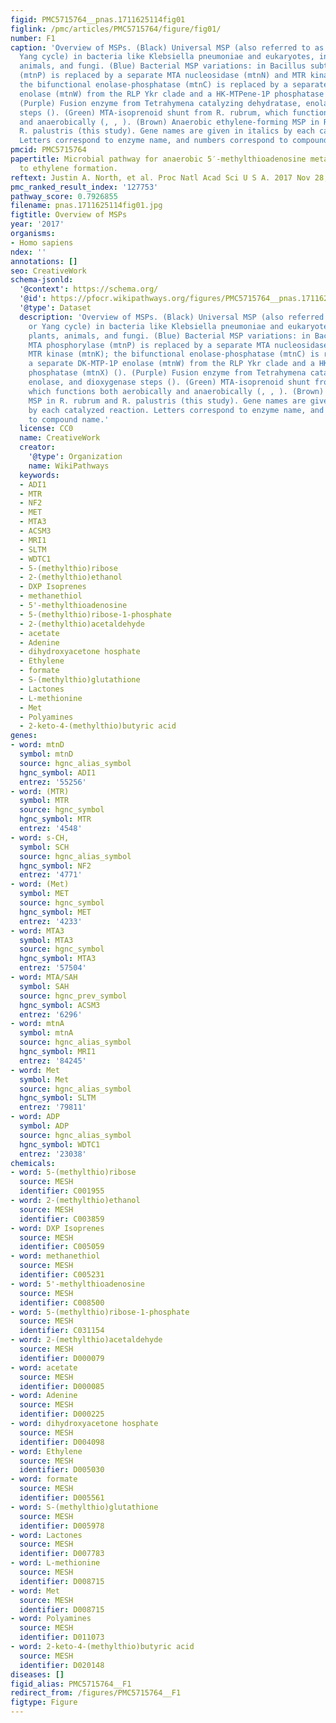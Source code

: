 ```yaml
---
figid: PMC5715764__pnas.1711625114fig01
figlink: /pmc/articles/PMC5715764/figure/fig01/
number: F1
caption: 'Overview of MSPs. (Black) Universal MSP (also referred to as MTA cycle or
  Yang cycle) in bacteria like Klebsiella pneumoniae and eukaryotes, including plants,
  animals, and fungi. (Blue) Bacterial MSP variations: in Bacillus subtilis MTA phosphorylase
  (mtnP) is replaced by a separate MTA nucleosidase (mtnN) and MTR kinase (mtnK);
  the bifunctional enolase-phosphatase (mtnC) is replaced by a separate DK-MTP-1P
  enolase (mtnW) from the RLP Ykr clade and a HK-MTPene-1P phosphatase (mtnX) ().
  (Purple) Fusion enzyme from Tetrahymena catalyzing dehydratase, enolase, and dioxygenase
  steps (). (Green) MTA-isoprenoid shunt from R. rubrum, which functions both aerobically
  and anaerobically (, , ). (Brown) Anaerobic ethylene-forming MSP in R. rubrum and
  R. palustris (this study). Gene names are given in italics by each catalyzed reaction.
  Letters correspond to enzyme name, and numbers correspond to compound name.'
pmcid: PMC5715764
papertitle: Microbial pathway for anaerobic 5′-methylthioadenosine metabolism coupled
  to ethylene formation.
reftext: Justin A. North, et al. Proc Natl Acad Sci U S A. 2017 Nov 28;114(48):E10455-E10464.
pmc_ranked_result_index: '127753'
pathway_score: 0.7926855
filename: pnas.1711625114fig01.jpg
figtitle: Overview of MSPs
year: '2017'
organisms:
- Homo sapiens
ndex: ''
annotations: []
seo: CreativeWork
schema-jsonld:
  '@context': https://schema.org/
  '@id': https://pfocr.wikipathways.org/figures/PMC5715764__pnas.1711625114fig01.html
  '@type': Dataset
  description: 'Overview of MSPs. (Black) Universal MSP (also referred to as MTA cycle
    or Yang cycle) in bacteria like Klebsiella pneumoniae and eukaryotes, including
    plants, animals, and fungi. (Blue) Bacterial MSP variations: in Bacillus subtilis
    MTA phosphorylase (mtnP) is replaced by a separate MTA nucleosidase (mtnN) and
    MTR kinase (mtnK); the bifunctional enolase-phosphatase (mtnC) is replaced by
    a separate DK-MTP-1P enolase (mtnW) from the RLP Ykr clade and a HK-MTPene-1P
    phosphatase (mtnX) (). (Purple) Fusion enzyme from Tetrahymena catalyzing dehydratase,
    enolase, and dioxygenase steps (). (Green) MTA-isoprenoid shunt from R. rubrum,
    which functions both aerobically and anaerobically (, , ). (Brown) Anaerobic ethylene-forming
    MSP in R. rubrum and R. palustris (this study). Gene names are given in italics
    by each catalyzed reaction. Letters correspond to enzyme name, and numbers correspond
    to compound name.'
  license: CC0
  name: CreativeWork
  creator:
    '@type': Organization
    name: WikiPathways
  keywords:
  - ADI1
  - MTR
  - NF2
  - MET
  - MTA3
  - ACSM3
  - MRI1
  - SLTM
  - WDTC1
  - 5-(methylthio)ribose
  - 2-(methylthio)ethanol
  - DXP Isoprenes
  - methanethiol
  - 5'-methylthioadenosine
  - 5-(methylthio)ribose-1-phosphate
  - 2-(methylthio)acetaldehyde
  - acetate
  - Adenine
  - dihydroxyacetone hosphate
  - Ethylene
  - formate
  - S-(methylthio)glutathione
  - Lactones
  - L-methionine
  - Met
  - Polyamines
  - 2-keto-4-(methylthio)butyric acid
genes:
- word: mtnD
  symbol: mtnD
  source: hgnc_alias_symbol
  hgnc_symbol: ADI1
  entrez: '55256'
- word: (MTR)
  symbol: MTR
  source: hgnc_symbol
  hgnc_symbol: MTR
  entrez: '4548'
- word: s-CH,
  symbol: SCH
  source: hgnc_alias_symbol
  hgnc_symbol: NF2
  entrez: '4771'
- word: (Met)
  symbol: MET
  source: hgnc_symbol
  hgnc_symbol: MET
  entrez: '4233'
- word: MTA3
  symbol: MTA3
  source: hgnc_symbol
  hgnc_symbol: MTA3
  entrez: '57504'
- word: MTA/SAH
  symbol: SAH
  source: hgnc_prev_symbol
  hgnc_symbol: ACSM3
  entrez: '6296'
- word: mtnA
  symbol: mtnA
  source: hgnc_alias_symbol
  hgnc_symbol: MRI1
  entrez: '84245'
- word: Met
  symbol: Met
  source: hgnc_alias_symbol
  hgnc_symbol: SLTM
  entrez: '79811'
- word: ADP
  symbol: ADP
  source: hgnc_alias_symbol
  hgnc_symbol: WDTC1
  entrez: '23038'
chemicals:
- word: 5-(methylthio)ribose
  source: MESH
  identifier: C001955
- word: 2-(methylthio)ethanol
  source: MESH
  identifier: C003859
- word: DXP Isoprenes
  source: MESH
  identifier: C005059
- word: methanethiol
  source: MESH
  identifier: C005231
- word: 5'-methylthioadenosine
  source: MESH
  identifier: C008500
- word: 5-(methylthio)ribose-1-phosphate
  source: MESH
  identifier: C031154
- word: 2-(methylthio)acetaldehyde
  source: MESH
  identifier: D000079
- word: acetate
  source: MESH
  identifier: D000085
- word: Adenine
  source: MESH
  identifier: D000225
- word: dihydroxyacetone hosphate
  source: MESH
  identifier: D004098
- word: Ethylene
  source: MESH
  identifier: D005030
- word: formate
  source: MESH
  identifier: D005561
- word: S-(methylthio)glutathione
  source: MESH
  identifier: D005978
- word: Lactones
  source: MESH
  identifier: D007783
- word: L-methionine
  source: MESH
  identifier: D008715
- word: Met
  source: MESH
  identifier: D008715
- word: Polyamines
  source: MESH
  identifier: D011073
- word: 2-keto-4-(methylthio)butyric acid
  source: MESH
  identifier: D020148
diseases: []
figid_alias: PMC5715764__F1
redirect_from: /figures/PMC5715764__F1
figtype: Figure
---
```

